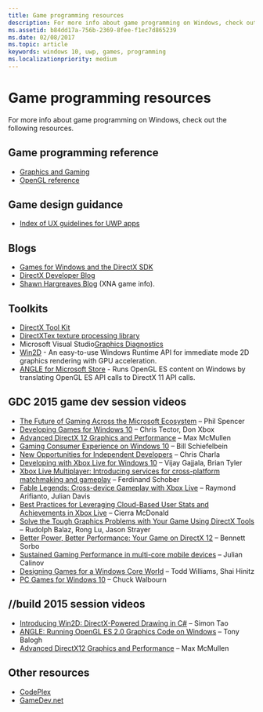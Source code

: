 ```yaml
---
title: Game programming resources
description: For more info about game programming on Windows, check out the following resources.
ms.assetid: b84dd17a-756b-2369-8fee-f1ec7d865239
ms.date: 02/08/2017
ms.topic: article
keywords: windows 10, uwp, games, programming
ms.localizationpriority: medium
---
```

# Game programming resources




For more info about game programming on Windows, check out the following resources.

## Game programming reference


-   [Graphics and Gaming](/windows/desktop/graphics-and-multimedia)
-   [OpenGL reference](https://www.opengl.org/sdk/docs/man4/)

## Game design guidance


-   [Index of UX guidelines for UWP apps](https://developer.microsoft.com/windows/apps/design)

## Blogs


-   [Games for Windows and the DirectX SDK]( https://blogs.msdn.com/b/chuckw/)
-   [DirectX Developer Blog]( https://blogs.msdn.com/b/directx/)
-   [Shawn Hargreaves Blog]( https://blogs.msdn.com/b/shawnhar/) (XNA game info).

## Toolkits


-   [DirectX Tool Kit](  https://github.com/Microsoft/DirectXTK)
-   [DirectXTex texture processing library](  https://github.com/Microsoft/DirectXTex)
-   Microsoft Visual Studio[Graphics Diagnostics](/visualstudio/debugger/overview-of-visual-studio-graphics-diagnostics?view=vs-2015)
-   [Win2D](https://github.com/Microsoft/Win2D) - An easy-to-use Windows Runtime API for immediate mode 2D graphics rendering with GPU acceleration.
-   [ANGLE for Microsoft Store](https://github.com/microsoft/angle/wiki) - Runs OpenGL ES content on Windows by translating OpenGL ES API calls to DirectX 11 API calls.

## GDC 2015 game dev session videos


-   [The Future of Gaming Across the Microsoft Ecosystem](https://channel9.msdn.com/Events/GDC/GDC-2015/The-Future-of-Gaming-Across-the-Microsoft-Ecosystem) – Phil Spencer
-   [Developing Games for Windows 10](https://channel9.msdn.com/Events/GDC/GDC-2015/Developing-Games-for-Windows-10) – Chris Tector, Don Xbox
-   [Advanced DirectX 12 Graphics and Performance](https://channel9.msdn.com/Events/GDC/GDC-2015/Advanced-DirectX12-Graphics-and-Performance) – Max McMullen
-   [Gaming Consumer Experience on Windows 10](https://channel9.msdn.com/Events/GDC/GDC-2015/Gaming-Consumer-Experience-on-Windows-10) – Bill Schiefelbein
-   [New Opportunities for Independent Developers](https://channel9.msdn.com/Events/GDC/GDC-2015/New-Opportunities-for-Independent-Developers) – Chris Charla
-   [Developing with Xbox Live for Windows 10](https://channel9.msdn.com/Events/GDC/GDC-2015/Developing-with-Xbox-Live-for-Windows-10) – Vijay Gajjala, Brian Tyler
-   [Xbox Live Multiplayer: Introducing services for cross-platform matchmaking and gameplay](https://channel9.msdn.com/Events/GDC/GDC-2015/Xbox-Live-Multiplayer-Introducing-services-for-cross-platform-matchmaking-and-gameplay) – Ferdinand Schober
-   [Fable Legends: Cross-device Gameplay with Xbox Live](https://channel9.msdn.com/Events/GDC/GDC-2015/Fable-Legends-Cross-device-Gameplay-with-Xbox-Live) – Raymond Arifianto, Julian Davis
-   [Best Practices for Leveraging Cloud-Based User Stats and Achievements in Xbox Live](https://channel9.msdn.com/Events/GDC/GDC-2015/Best-Practices-for-Leveraging-Cloud-Based-User-Stats-and-Achievements-in-Xbox-Live) – Cierra McDonald
-   [Solve the Tough Graphics Problems with Your Game Using DirectX Tools](https://channel9.msdn.com/Events/GDC/GDC-2015/Solve-the-Tough-Graphics-Problems-with-your-Game-Using-DirectX-Tools) – Rudolph Balaz, Rong Lu, Jason Strayer
-   [Better Power, Better Performance: Your Game on DirectX 12](https://channel9.msdn.com/Events/GDC/GDC-2015/Better-Power-Better-Performance-Your-Game-on-DirectX12) – Bennett Sorbo
-   [Sustained Gaming Performance in multi-core mobile devices](https://channel9.msdn.com/Events/GDC/GDC-2015/Sustained-gaming-performance-in-multi-core-mobile-devices) – Julian Calinov
-   [Designing Games for a Windows Core World](https://channel9.msdn.com/Events/GDC/GDC-2015/Designing-Games-for-a-Windows-Core-World) – Todd Williams, Shai Hinitz
-   [PC Games for Windows 10](https://channel9.msdn.com/Events/GDC/GDC-2015/PC-Games-for-Windows-10) – Chuck Walbourn

## //build 2015 session videos


-   [Introducing Win2D: DirectX-Powered Drawing in C#](https://channel9.msdn.com/Events/Build/2015/2-631) – Simon Tao
-   [ANGLE: Running OpenGL ES 2.0 Graphics Code on Windows](https://channel9.msdn.com/Events/Build/2015/3-686) – Tony Balogh
-   [Advanced DirectX12 Graphics and Performance](https://channel9.msdn.com/Events/Build/2015/3-673) – Max McMullen

## Other resources


-   [CodePlex](https://www.codeplex.com/)
-   [GameDev.net](https://www.gamedev.net/page/index.html)

 

 